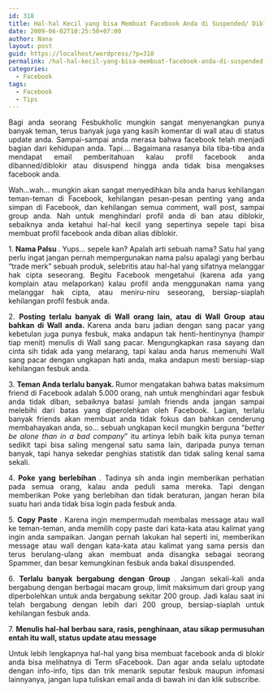 ```yaml
---
id: 318
title: Hal-hal Kecil yang bisa Membuat Facebook Anda di Suspended/ Diblokir
date: 2009-06-02T10:25:50+07:00
author: Nana
layout: post
guid: https://localhost/wordpress/?p=318
permalink: /hal-hal-kecil-yang-bisa-membuat-facebook-anda-di-suspended-diblokir/
categories:
  - Facebook
tags:
  - Facebook
  - Tips
---
```

<div>
  <p style="text-align: justify;">
    Bagi anda seorang Fesbukholic mungkin sangat menyenangkan punya banyak teman, terus banyak juga yang kasih komentar di wall atau di status update anda. Sampai-sampai anda merasa bahwa facebook telah menjadi bagian dari kehidupan anda. Tapi…. Bagaimana rasanya bila tiba-tiba anda mendapat email pemberitahuan kalau profil facebook anda dibanned/diblokir atau disuspend hingga anda tidak bisa mengakses facebook anda.
  </p>
  
  <p style="text-align: justify;">
    Wah…wah… mungkin akan sangat menyedihkan bila anda harus kehilangan teman-teman di Facebook, kehilangan pesan-pesan penting yang anda simpan di Facebook, dan kehilangan semua comment, wall post, sampai group anda. Nah untuk menghindari profil anda di ban atau diblokir, sebaiknya anda ketahui hal-hal kecil yang sepertinya sepele tapi bisa membuat profil facebook anda diban alias diblokir.
  </p>
</div>

<div>
  <p style="text-align: justify;">
    1. <strong>Nama Palsu </strong>. Yups… sepele kan? Apalah arti sebuah nama? Satu hal yang perlu ingat jangan pernah mempergunakan nama palsu apalagi yang berbau “trade merk” sebuah produk, selebritis atau hal-hal yang sifatnya melanggar hak cipta seseorang. Begitu Facebook mengetahui (karena ada yang komplain atau melaporkan) kalau profil anda menggunakan nama yang melanggar hak cipta, atau meniru-niru seseorang, bersiap-siaplah kehilangan profil fesbuk anda.
  </p>
  
  <p style="text-align: justify;">
    2. <strong>Posting terlalu banyak di Wall orang lain, atau di Wall Group atau bahkan di Wall anda. </strong> Karena anda baru jadian dengan sang pacar yang kebetulan juga punya fesbuk, maka andapun tak henti-hentinynya (hampir tiap menit) menulis di Wall sang pacar. Mengungkapkan rasa sayang dan cinta sih tidak ada yang melarang, tapi kalau anda harus memenuhi Wall sang pacar dengan ungkapan hati anda, maka andapun mesti bersiap-siap kehilangan fesbuk anda.
  </p>
  
  <p style="text-align: justify;">
    3. <strong>Teman Anda terlalu banyak. </strong> Rumor mengatakan bahwa batas maksimum friend di Facebook adalah 5.000 orang, nah untuk menghindari agar fesbuk anda tidak diban, sebaiknya batasi jumlah friends anda jangan sampai melebihi dari batas yang diperolehkan oleh Facebook. Lagian, terlalu banyak friends akan membuat anda tidak fokus dan bahkan cenderung membahayakan anda, so… sebuah ungkapan kecil mungkin berguna “<em>better be alone than in a bad company</em>” itu artinya lebih baik kita punya teman sedikit tapi bisa saling mengenal satu sama lain, daripada punya teman banyak, tapi hanya sekedar penghias statistik dan tidak saling kenal sama sekali.
  </p>
  
  <p style="text-align: justify;">
    4.<strong> Poke yang berlebihan </strong>. Tadinya sih anda ingin memberikan perhatian pada semua orang, kalau anda peduli sama mereka. Tapi dengan memberikan Poke yang berlebihan dan tidak beraturan, jangan heran bila suatu hari anda tidak bisa login pada fesbuk anda.
  </p>
  
  <p style="text-align: justify;">
    5. <strong>Copy Paste </strong>. Karena ingin mempermudah membalas message atau wall ke teman-teman, anda memilih copy paste dari kata-kata atau kalimat yang ingin anda sampaikan. Jangan pernah lakukan hal seperti ini, memberikan message atau wall dengan kata-kata atau kalimat yang sama persis dan terus berulang-ulang akan membuat anda disangka sebagai seorang Spammer, dan besar kemungkinan fesbuk anda bakal disuspended.
  </p>
  
  <p style="text-align: justify;">
    6. <strong>Terlalu banyak bergabung dengan Group </strong>. Jangan sekali-kali anda bergabung dengan berbagai macam group, limit maksimum dari group yang diperbolehkan untuk anda bergabung sekitar 200 group. Jadi kalau saat ini telah bergabung dengan lebih dari 200 group, bersiap-siaplah untuk kehilangan fesbuk anda.
  </p>
  
  <p style="text-align: justify;">
    7. <strong>Menulis hal-hal berbau sara, rasis, penghinaan, atau sikap permusuhan entah itu wall, status update atau message </strong>
  </p>
  
  <p style="text-align: justify;">
    Untuk lebih lengkapnya hal-hal yang bisa membuat facebook anda di blokir anda bisa melihatnya di Term sFacebook. Dan agar anda selalu uptodate dengan info-info, tips dan trik menarik seputar fesbuk maupun infomasi lainnyanya, jangan lupa tuliskan email anda di bawah ini dan klik subscribe.
  </p>
</div>